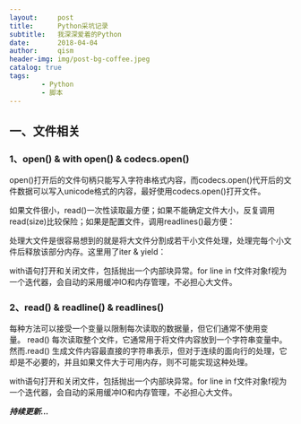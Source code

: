 ```yaml
---
layout:     post
title:      Python采坑记录
subtitle:   我深深爱着的Python
date:       2018-04-04
author:     qism
header-img: img/post-bg-coffee.jpeg
catalog: true
tags:    
        - Python
        - 脚本
---
```


##  一、文件相关
### 1、open() & with open() & codecs.open()

open()打开后的文件句柄只能写入字符串格式内容，而codecs.open()代开后的文件数据可以写入unicode格式的内容，最好使用codecs.open()打开文件。

如果文件很小，read()一次性读取最方便；如果不能确定文件大小，反复调用read(size)比较保险；如果是配置文件，调用readlines()最方便：

处理大文件是很容易想到的就是将大文件分割成若干小文件处理，处理完每个小文件后释放该部分内存。这里用了iter & yield：

with语句打开和关闭文件，包括抛出一个内部块异常。for line in f文件对象f视为一个迭代器，会自动的采用缓冲IO和内存管理，不必担心大文件。

### 2、read() & readline() & readlines()

每种方法可以接受一个变量以限制每次读取的数据量，但它们通常不使用变量。 read() 每次读取整个文件，它通常用于将文件内容放到一个字符串变量中。然而.read() 生成文件内容最直接的字符串表示，但对于连续的面向行的处理，它却是不必要的，并且如果文件大于可用内存，则不可能实现这种处理。

with语句打开和关闭文件，包括抛出一个内部块异常。for line in f文件对象f视为一个迭代器，会自动的采用缓冲IO和内存管理，不必担心大文件。


***持续更新...***

